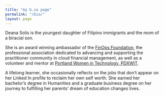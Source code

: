 ```yaml
---
title: "my b.io page"
permalink: "/bio/"
layout: page
---
```



Deana Solis is the youngest daughter of Filipino immigrants and the mom of a biracial son.

She is an award winning ambassador of the [FinOps Foundation](https://www.finops.org/introduction/what-is-finops/), the professional association dedicated to advancing and supporting the practitioner community in cloud financial management, as well as a volunteer and mentor at [Portland Women in Technology, PDXWIT](https://www.pdxwit.org/).

A lifelong learner, she occasionally reflects on the jobs that don’t appear on her Linked In profile to reclaim her own self worth. She earned her bachelor’s degree in Humanities and a graduate business degree on her journey to fulfilling her parents’ dream of education changes lives.
